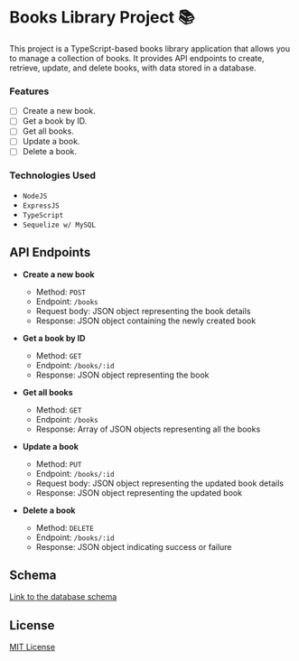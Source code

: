 # Books Library Project 📚

This project is a TypeScript-based books library application that allows you to manage a collection of books. It provides API endpoints to create, retrieve, update, and delete books, with data stored in a database.

### Features

- [ ] Create a new book.
- [ ] Get a book by ID.
- [ ] Get all books.
- [ ] Update a book.
- [ ] Delete a book.

### Technologies Used

- `NodeJS`
- `ExpressJS`
- `TypeScript`
- `Sequelize w/ MySQL`

## API Endpoints

- **Create a new book**

  - Method: `POST`
  - Endpoint: `/books`
  - Request body: JSON object representing the book details
  - Response: JSON object containing the newly created book

- **Get a book by ID**

  - Method: `GET`
  - Endpoint: `/books/:id`
  - Response: JSON object representing the book

- **Get all books**

  - Method: `GET`
  - Endpoint: `/books`
  - Response: Array of JSON objects representing all the books

- **Update a book**

  - Method: `PUT`
  - Endpoint: `/books/:id`
  - Request body: JSON object representing the updated book details
  - Response: JSON object representing the updated book

- **Delete a book**

  - Method: `DELETE`
  - Endpoint: `/books/:id`
  - Response: JSON object indicating success or failure

## Schema

[Link to the database schema](https://bit.ly/42z1kgL)

## License

[MIT License](https://chat.openai.com/c/LICENSE)
